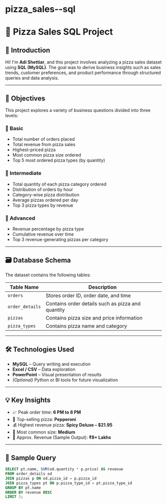 # pizza_sales--sql

# 🍕 Pizza Sales SQL Project

## 📖 Introduction
Hi! I'm **Adi Shettiar**, and this project involves analyzing a pizza sales dataset using **SQL (MySQL)**. The goal was to derive business insights such as sales trends, customer preferences, and product performance through structured queries and data analysis.

---

## 🧩 Objectives

This project explores a variety of business questions divided into three levels:

### 🔹 Basic
- Total number of orders placed
- Total revenue from pizza sales
- Highest-priced pizza
- Most common pizza size ordered
- Top 5 most ordered pizza types (by quantity)

### 🔸 Intermediate
- Total quantity of each pizza category ordered
- Distribution of orders by hour
- Category-wise pizza distribution
- Average pizzas ordered per day
- Top 3 pizza types by revenue

### 🔺 Advanced
- Revenue percentage by pizza type
- Cumulative revenue over time
- Top 3 revenue-generating pizzas per category

---

## 🗃️ Database Schema

The dataset contains the following tables:

| Table Name      | Description |
|------------------|-------------|
| `orders`         | Stores order ID, order date, and time |
| `order_details`  | Contains order details such as pizza and quantity |
| `pizzas`         | Contains pizza size and price information |
| `pizza_types`    | Contains pizza name and category |

---

## 🛠️ Technologies Used

- **MySQL** – Query writing and execution
- **Excel / CSV** – Data exploration
- **PowerPoint** – Visual presentation of results
- *(Optional)* Python or BI tools for future visualization

---

## 💡 Key Insights

- 📈 Peak order time: **6 PM to 8 PM**
- 🧀 Top-selling pizza: **Pepperoni**
- 💰 Highest revenue pizza: **Spicy Deluxe – $21.95**
- 🍕 Most common size: **Medium**
- 🧾 Approx. Revenue (Sample Output): **₹8+ Lakhs**

---

## 📎 Sample Query

```sql
SELECT pt.name, SUM(od.quantity * p.price) AS revenue
FROM order_details od
JOIN pizzas p ON od.pizza_id = p.pizza_id
JOIN pizza_types pt ON p.pizza_type_id = pt.pizza_type_id
GROUP BY pt.name
ORDER BY revenue DESC
LIMIT 3;
